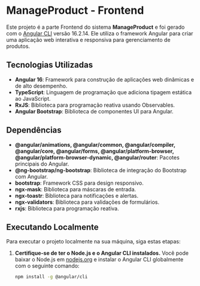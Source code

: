 # ManageProduct - Frontend

Este projeto é a parte Frontend do sistema **ManageProduct** e foi gerado com o [Angular CLI](https://github.com/angular/angular-cli) versão 16.2.14. Ele utiliza o framework Angular para criar uma aplicação web interativa e responsiva para gerenciamento de produtos.

## Tecnologias Utilizadas

- **Angular 16**: Framework para construção de aplicações web dinâmicas e de alto desempenho.
- **TypeScript**: Linguagem de programação que adiciona tipagem estática ao JavaScript.
- **RxJS**: Biblioteca para programação reativa usando Observables.
- **Angular Bootstrap**: Biblioteca de componentes UI para Angular.

## Dependências

- **@angular/animations, @angular/common, @angular/compiler, @angular/core, @angular/forms, @angular/platform-browser, @angular/platform-browser-dynamic, @angular/router**: Pacotes principais do Angular.
- **@ng-bootstrap/ng-bootstrap**: Biblioteca de integração do Bootstrap com Angular.
- **bootstrap**: Framework CSS para design responsivo.
- **ngx-mask**: Biblioteca para máscaras de entrada.
- **ngx-toastr**: Biblioteca para notificações e alertas.
- **ngx-validators**: Biblioteca para validações de formulários.
- **rxjs**: Biblioteca para programação reativa.

## Executando Localmente

Para executar o projeto localmente na sua máquina, siga estas etapas:

1. **Certifique-se de ter o Node.js e o Angular CLI instalados.** Você pode baixar o Node.js em [nodejs.org](https://nodejs.org/) e instalar o Angular CLI globalmente com o seguinte comando:
   ```bash
   npm install -g @angular/cli
